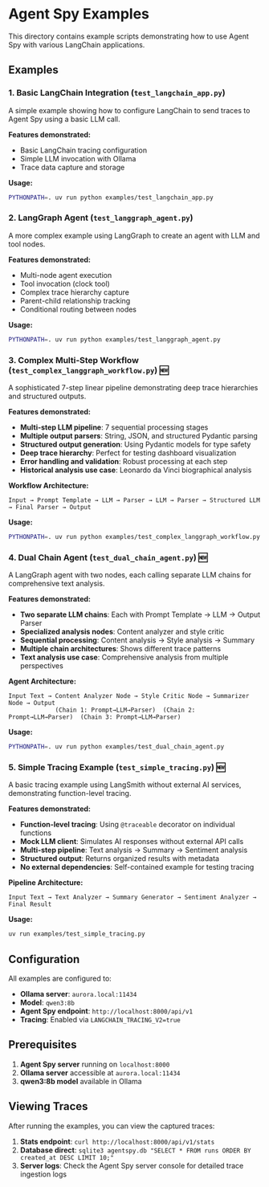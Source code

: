 # Agent Spy Examples

This directory contains example scripts demonstrating how to use Agent Spy with various LangChain applications.

## Examples

### 1. Basic LangChain Integration (`test_langchain_app.py`)

A simple example showing how to configure LangChain to send traces to Agent Spy using a basic LLM call.

**Features demonstrated:**

- Basic LangChain tracing configuration
- Simple LLM invocation with Ollama
- Trace data capture and storage

**Usage:**

```bash
PYTHONPATH=. uv run python examples/test_langchain_app.py
```

### 2. LangGraph Agent (`test_langgraph_agent.py`)

A more complex example using LangGraph to create an agent with LLM and tool nodes.

**Features demonstrated:**

- Multi-node agent execution
- Tool invocation (clock tool)
- Complex trace hierarchy capture
- Parent-child relationship tracking
- Conditional routing between nodes

**Usage:**

```bash
PYTHONPATH=. uv run python examples/test_langgraph_agent.py
```

### 3. Complex Multi-Step Workflow (`test_complex_langgraph_workflow.py`) 🆕

A sophisticated 7-step linear pipeline demonstrating deep trace hierarchies and structured outputs.

**Features demonstrated:**

- **Multi-step LLM pipeline**: 7 sequential processing stages
- **Multiple output parsers**: String, JSON, and structured Pydantic parsing
- **Structured output generation**: Using Pydantic models for type safety
- **Deep trace hierarchy**: Perfect for testing dashboard visualization
- **Error handling and validation**: Robust processing at each step
- **Historical analysis use case**: Leonardo da Vinci biographical analysis

**Workflow Architecture:**

```
Input → Prompt Template → LLM → Parser → LLM → Parser → Structured LLM → Final Parser → Output
```

**Usage:**

```bash
PYTHONPATH=. uv run python examples/test_complex_langgraph_workflow.py
```

### 4. Dual Chain Agent (`test_dual_chain_agent.py`) 🆕

A LangGraph agent with two nodes, each calling separate LLM chains for comprehensive text analysis.

**Features demonstrated:**

- **Two separate LLM chains**: Each with Prompt Template → LLM → Output Parser
- **Specialized analysis nodes**: Content analyzer and style critic
- **Sequential processing**: Content analysis → Style analysis → Summary
- **Multiple chain architectures**: Shows different trace patterns
- **Text analysis use case**: Comprehensive analysis from multiple perspectives

**Agent Architecture:**

```
Input Text → Content Analyzer Node → Style Critic Node → Summarizer Node → Output
             (Chain 1: Prompt→LLM→Parser)  (Chain 2: Prompt→LLM→Parser)  (Chain 3: Prompt→LLM→Parser)
```

**Usage:**

```bash
PYTHONPATH=. uv run python examples/test_dual_chain_agent.py
```

### 5. Simple Tracing Example (`test_simple_tracing.py`) 🆕

A basic tracing example using LangSmith without external AI services, demonstrating function-level tracing.

**Features demonstrated:**

- **Function-level tracing**: Using `@traceable` decorator on individual functions
- **Mock LLM client**: Simulates AI responses without external API calls
- **Multi-step pipeline**: Text analysis → Summary → Sentiment analysis
- **Structured output**: Returns organized results with metadata
- **No external dependencies**: Self-contained example for testing tracing

**Pipeline Architecture:**

```
Input Text → Text Analyzer → Summary Generator → Sentiment Analyzer → Final Result
```

**Usage:**

```bash
uv run examples/test_simple_tracing.py
```

## Configuration

All examples are configured to:

- **Ollama server**: `aurora.local:11434`
- **Model**: `qwen3:8b`
- **Agent Spy endpoint**: `http://localhost:8000/api/v1`
- **Tracing**: Enabled via `LANGCHAIN_TRACING_V2=true`

## Prerequisites

1. **Agent Spy server** running on `localhost:8000`
2. **Ollama server** accessible at `aurora.local:11434`
3. **qwen3:8b model** available in Ollama

## Viewing Traces

After running the examples, you can view the captured traces:

1. **Stats endpoint**: `curl http://localhost:8000/api/v1/stats`
2. **Database direct**: `sqlite3 agentspy.db "SELECT * FROM runs ORDER BY created_at DESC LIMIT 10;"`
3. **Server logs**: Check the Agent Spy server console for detailed trace ingestion logs
